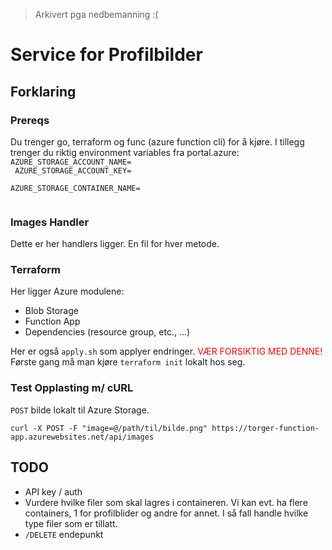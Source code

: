> Arkivert pga nedbemanning :(

# Service for Profilbilder

## Forklaring

### Prereqs

Du trenger go, terraform og func (azure function cli) for å kjøre. I tillegg trenger du riktig environment variables fra portal.azure:
<code>
AZURE_STORAGE_ACCOUNT_NAME=<br/>
AZURE_STORAGE_ACCOUNT_KEY=<br/>
AZURE_STORAGE_CONTAINER_NAME=<br/>
</code>

### Images Handler

Dette er her handlers ligger. En fil for hver metode.

### Terraform

Her ligger Azure modulene:

- Blob Storage
- Function App
- Dependencies (resource group, etc., ...)

<p>Her er også <code>apply.sh</code> som applyer endringer.<span style="color: red;"> VÆR FORSIKTIG MED DENNE!</span> Første gang må man kjøre <code>terraform init</code> lokalt hos seg.</p>

### Test Opplasting m/ cURL

<code>POST</code> bilde lokalt til Azure Storage.

```
curl -X POST -F "image=@/path/til/bilde.png" https://torger-function-app.azurewebsites.net/api/images
```

## TODO

- API key / auth
- Vurdere hvilke filer som skal lagres i containeren. Vi kan evt. ha flere containers, 1 for profilblider og andre for annet. I så fall handle hvilke type filer som er tillatt.
- <code>/DELETE</code> endepunkt
